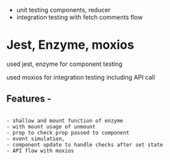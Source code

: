 - unit testing components, reducer
- integration testing with fetch comments flow

# Jest, Enzyme, moxios

used jest, enzyme for component testing

used moxios for integration testing including API call

## Features - 

```

- shallow and mount function of enzyme
- with mount usage of unmount
- prop to check prop passed to component
- event simulation,
- component update to handle checks after set state
- API flow with moxios
```

